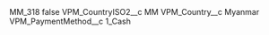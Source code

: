 <?xml version="1.0" encoding="UTF-8"?>
<CustomMetadata xmlns="http://soap.sforce.com/2006/04/metadata" xmlns:xsi="http://www.w3.org/2001/XMLSchema-instance" xmlns:xsd="http://www.w3.org/2001/XMLSchema">
    <label>MM_318</label>
    <protected>false</protected>
    <values>
        <field>VPM_CountryISO2__c</field>
        <value xsi:type="xsd:string">MM</value>
    </values>
    <values>
        <field>VPM_Country__c</field>
        <value xsi:type="xsd:string">Myanmar</value>
    </values>
    <values>
        <field>VPM_PaymentMethod__c</field>
        <value xsi:type="xsd:string">1_Cash</value>
    </values>
</CustomMetadata>
